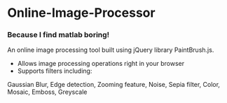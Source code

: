 # Online-Image-Processor

### Because I find matlab boring!

An online image processing tool built using jQuery library PaintBrush.js.

- Allows image processing operations right in your browser
- Supports filters including:

Gaussian Blur,
Edge detection,
Zooming feature,
    Noise,
    Sepia filter,
    Color,
    Mosaic,
    Emboss,
    Greyscale
